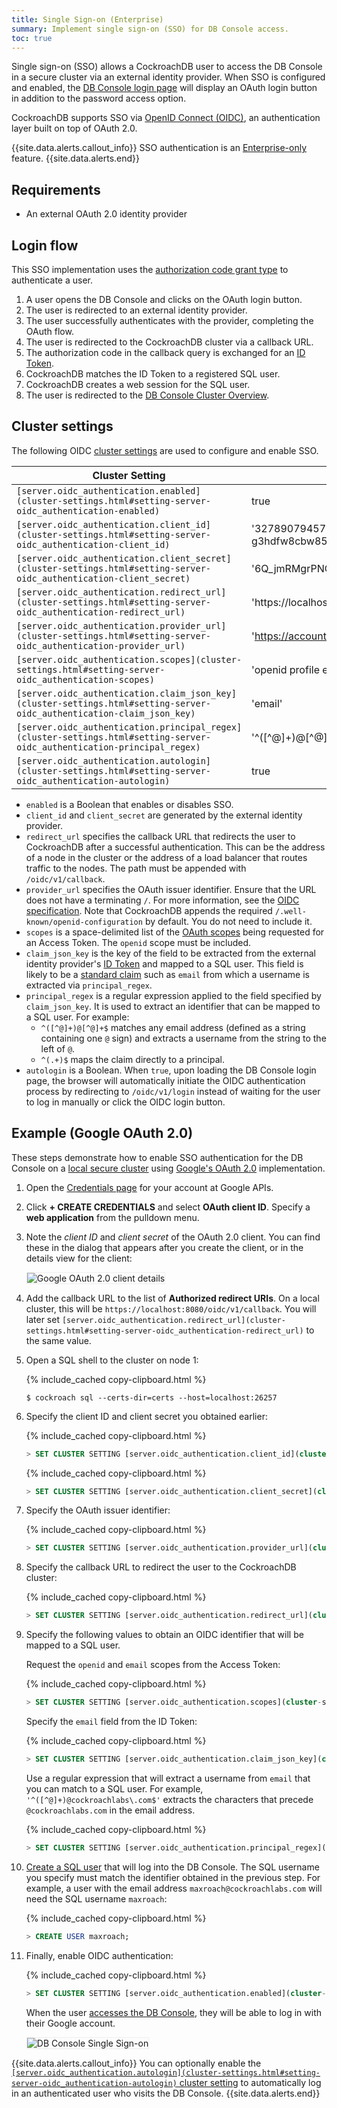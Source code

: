 ```yaml
---
title: Single Sign-on (Enterprise)
summary: Implement single sign-on (SSO) for DB Console access.
toc: true
---
```


Single sign-on (SSO) allows a CockroachDB user to access the DB Console in a secure cluster via an external identity provider. When SSO is configured and enabled, the [DB Console login page](ui-overview.html#db-console-access) will display an OAuth login button in addition to the password access option.

CockroachDB supports SSO via [OpenID Connect (OIDC)](https://openid.net/connect/), an authentication layer built on top of OAuth 2.0.

{{site.data.alerts.callout_info}}
SSO authentication is an [Enterprise-only](enterprise-licensing.html) feature.
{{site.data.alerts.end}}

## Requirements

- An external OAuth 2.0 identity provider

## Login flow

This SSO implementation uses the [authorization code grant type](https://tools.ietf.org/html/rfc6749#section-4.1) to authenticate a user.

1. A user opens the DB Console and clicks on the OAuth login button.
1. The user is redirected to an external identity provider.
1. The user successfully authenticates with the provider, completing the OAuth flow.
1. The user is redirected to the CockroachDB cluster via a callback URL.
1. The authorization code in the callback query is exchanged for an [ID Token](https://openid.net/specs/openid-connect-core-1_0.html#IDToken).
1. CockroachDB matches the ID Token to a registered SQL user.
1. CockroachDB creates a web session for the SQL user.
1. The user is redirected to the [DB Console Cluster Overview](ui-cluster-overview-page.html).

## Cluster settings

The following OIDC [cluster settings](cluster-settings.html) are used to configure and enable SSO.

| Cluster Setting | Example Value
|-----------------|------
| `[server.oidc_authentication.enabled](cluster-settings.html#setting-server-oidc_authentication-enabled)` | true
| `[server.oidc_authentication.client_id](cluster-settings.html#setting-server-oidc_authentication-client_id)` | '32789079457-g3hdfw8cbw85obi5cb525hsceaqf69unn.apps.googleusercontent.com'
| `[server.oidc_authentication.client_secret](cluster-settings.html#setting-server-oidc_authentication-client_secret)` | '6Q_jmRMgrPNOc_mN91boe-9EP'
| `[server.oidc_authentication.redirect_url](cluster-settings.html#setting-server-oidc_authentication-redirect_url)` | 'https://localhost:8080/oidc/v1/callback'
| `[server.oidc_authentication.provider_url](cluster-settings.html#setting-server-oidc_authentication-provider_url)` | 'https://accounts.google.com'
| `[server.oidc_authentication.scopes](cluster-settings.html#setting-server-oidc_authentication-scopes)` | 'openid profile email'
| `[server.oidc_authentication.claim_json_key](cluster-settings.html#setting-server-oidc_authentication-claim_json_key)` | 'email'
| `[server.oidc_authentication.principal_regex](cluster-settings.html#setting-server-oidc_authentication-principal_regex)` | '^([^@]+)@[^@]+$'
| `[server.oidc_authentication.autologin](cluster-settings.html#setting-server-oidc_authentication-autologin)` | true

- `enabled` is a Boolean that enables or disables SSO.
- `client_id` and `client_secret` are generated by the external identity provider.
- `redirect_url` specifies the callback URL that redirects the user to CockroachDB after a successful authentication. This can be the address of a node in the cluster or the address of a load balancer that routes traffic to the nodes. The path must be appended with `/oidc/v1/callback`.
- `provider_url` specifies the OAuth issuer identifier. Ensure that the URL does not have a terminating `/`. For more information, see the [OIDC specification](https://openid.net/specs/openid-connect-discovery-1_0.html#ProviderConfig). Note that CockroachDB appends the required `/.well-known/openid-configuration` by default. You do not need to include it.
- `scopes` is a space-delimited list of the [OAuth scopes](https://openid.net/specs/openid-connect-core-1_0.html#ScopeClaims) being requested for an Access Token. The `openid` scope must be included.
- `claim_json_key` is the key of the field to be extracted from the external identity provider's [ID Token](https://openid.net/specs/openid-connect-core-1_0.html#IDToken) and mapped to a SQL user. This field is likely to be a [standard claim](https://openid.net/specs/openid-connect-core-1_0.html#StandardClaims) such as `email` from which a username is extracted via `principal_regex`.
- `principal_regex` is a regular expression applied to the field specified by `claim_json_key`. It is used to extract an identifier that can be mapped to a SQL user. For example:
	- `^([^@]+)@[^@]+$` matches any email address (defined as a string containing one `@` sign) and extracts a username from the string to the left of `@`.
	- `^(.+)$` maps the claim directly to a principal.
- `autologin` is a Boolean. When `true`, upon loading the DB Console login page, the browser will automatically initiate the OIDC authentication process by redirecting to `/oidc/v1/login` instead of waiting for the user to log in manually or click the OIDC login button.

## Example (Google OAuth 2.0)

These steps demonstrate how to enable SSO authentication for the DB Console on a [local secure cluster](secure-a-cluster.html) using [Google's OAuth 2.0](https://developers.google.com/identity/protocols/oauth2) implementation.

1. Open the [Credentials page](https://console.developers.google.com/apis/credentials) for your account at Google APIs.

1. Click **+ CREATE CREDENTIALS** and select **OAuth client ID**. Specify a **web application** from the pulldown menu.

1. Note the *client ID* and *client secret* of the OAuth 2.0 client. You can find these in the dialog that appears after you create the client, or in the details view for the client:

	<img src="{{ 'images/v21.1/google-oidc-client.png' | relative_url }}" alt="Google OAuth 2.0 client details" style="border:1px solid #eee;max-width:100%" />

1. Add the callback URL to the list of **Authorized redirect URIs**. On a local cluster, this will be `https://localhost:8080/oidc/v1/callback`. You will later set `[server.oidc_authentication.redirect_url](cluster-settings.html#setting-server-oidc_authentication-redirect_url)` to the same value.

1. Open a SQL shell to the cluster on node 1:

    {% include_cached copy-clipboard.html %}
    ~~~ shell
    $ cockroach sql --certs-dir=certs --host=localhost:26257
    ~~~

1. Specify the client ID and client secret you obtained earlier:

	{% include_cached copy-clipboard.html %}
	~~~ sql
	> SET CLUSTER SETTING [server.oidc_authentication.client_id](cluster-settings.html#setting-server-oidc_authentication-client_id) = '\<client id\>';
	~~~

	{% include_cached copy-clipboard.html %}
	~~~ sql
	> SET CLUSTER SETTING [server.oidc_authentication.client_secret](cluster-settings.html#setting-server-oidc_authentication-client_secret) = '\<client secret\>';
	~~~

1. Specify the OAuth issuer identifier:

	{% include_cached copy-clipboard.html %}
	~~~ sql
	> SET CLUSTER SETTING [server.oidc_authentication.provider_url](cluster-settings.html#setting-server-oidc_authentication-provider_url) = 'https://accounts.google.com';
	~~~

1. Specify the callback URL to redirect the user to the CockroachDB cluster:

	{% include_cached copy-clipboard.html %}
	~~~ sql
	> SET CLUSTER SETTING [server.oidc_authentication.redirect_url](cluster-settings.html#setting-server-oidc_authentication-redirect_url) = 'https://localhost:8080/oidc/v1/callback';
	~~~

1. Specify the following values to obtain an OIDC identifier that will be mapped to a SQL user.

	Request the `openid` and `email` scopes from the Access Token:

	{% include_cached copy-clipboard.html %}
	~~~ sql
	> SET CLUSTER SETTING [server.oidc_authentication.scopes](cluster-settings.html#setting-server-oidc_authentication-scopes) = 'openid email';
	~~~

	Specify the `email` field from the ID Token:

	{% include_cached copy-clipboard.html %}
	~~~ sql
	> SET CLUSTER SETTING [server.oidc_authentication.claim_json_key](cluster-settings.html#setting-server-oidc_authentication-claim_json_key) = 'email';
	~~~

	Use a regular expression that will extract a username from `email` that you can match to a SQL user. For example, `'^([^@]+)@cockroachlabs\.com$'` extracts the characters that precede `@cockroachlabs.com` in the email address.

	{% include_cached copy-clipboard.html %}
	~~~ sql
	> SET CLUSTER SETTING [server.oidc_authentication.principal_regex](cluster-settings.html#setting-server-oidc_authentication-principal_regex) = '^([^@]+)@cockroachlabs.com$';
	~~~

1. [Create a SQL user](create-user.html#create-a-user) that will log into the DB Console. The SQL username you specify must match the identifier obtained in the previous step. For example, a user with the email address `maxroach@cockroachlabs.com` will need the SQL username `maxroach`:

    {% include_cached copy-clipboard.html %}
    ~~~ sql
    > CREATE USER maxroach;
    ~~~

1. Finally, enable OIDC authentication:

	{% include_cached copy-clipboard.html %}
	~~~ sql
	> SET CLUSTER SETTING [server.oidc_authentication.enabled](cluster-settings.html#setting-server-oidc_authentication-enabled) = true;
	~~~

	When the user [accesses the DB Console](ui-overview.html#db-console-access), they will be able to log in with their Google account.

	<img src="{{ 'images/v21.1/ui_login_sso.png' | relative_url }}" alt="DB Console Single Sign-on" style="border:1px solid #eee;max-width:50%" />

{{site.data.alerts.callout_info}}
You can optionally enable the [`[server.oidc_authentication.autologin](cluster-settings.html#setting-server-oidc_authentication-autologin)` cluster setting](#cluster-settings) to automatically log in an authenticated user who visits the DB Console.
{{site.data.alerts.end}}
